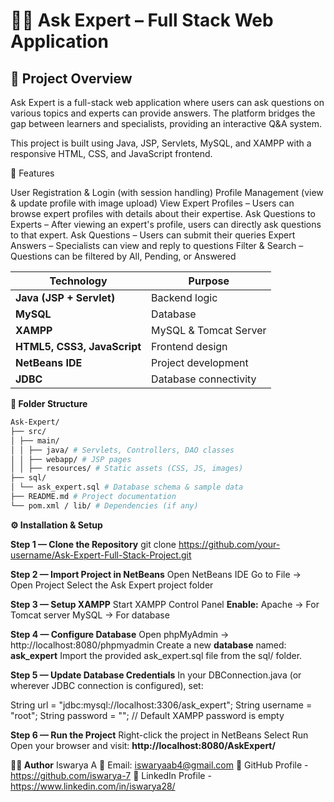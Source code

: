 # 🧑‍💻 Ask Expert – Full Stack Web Application
## 📌 Project Overview


Ask Expert is a full-stack web application where users can ask questions on various topics and experts can provide answers.
The platform bridges the gap between learners and specialists, providing an interactive Q&A system.

This project is built using Java, JSP, Servlets, MySQL, and XAMPP with a responsive HTML, CSS, and JavaScript frontend.

🚀 Features

User Registration & Login (with session handling)
Profile Management (view & update profile with image upload)
View Expert Profiles – Users can browse expert profiles with details about their expertise.
Ask Questions to Experts – After viewing an expert's profile, users can directly ask questions to that expert.
Ask Questions – Users can submit their queries
Expert Answers – Specialists can view and reply to questions
Filter & Search – Questions can be filtered by All, Pending, or Answered

| Technology                  | Purpose               |
| --------------------------- | --------------------- |
| **Java (JSP + Servlet)**    | Backend logic         |
| **MySQL**                   | Database              |
| **XAMPP**                   | MySQL & Tomcat Server |
| **HTML5, CSS3, JavaScript** | Frontend design       |
| **NetBeans IDE**            | Project development   |
| **JDBC**                    | Database connectivity |


**📂 Folder Structure**
```bash
Ask-Expert/
├── src/
│ ├── main/
│ │ ├── java/ # Servlets, Controllers, DAO classes
│ │ ├── webapp/ # JSP pages
│ │ ├── resources/ # Static assets (CSS, JS, images)
├── sql/
│ └── ask_expert.sql # Database schema & sample data
├── README.md # Project documentation
└── pom.xml / lib/ # Dependencies (if any)
```



**⚙️ Installation & Setup**

**Step 1 — Clone the Repository**
git clone https://github.com/your-username/Ask-Expert-Full-Stack-Project.git


**Step 2 — Import Project in NetBeans**
Open NetBeans IDE
Go to File → Open Project
Select the Ask Expert project folder


**Step 3 — Setup XAMPP**
Start XAMPP Control Panel
**Enable:**
Apache → For Tomcat server
MySQL → For database


**Step 4 — Configure Database**
Open phpMyAdmin → http://localhost:8080/phpmyadmin
Create a new **database** named:
**ask_expert**
Import the provided ask_expert.sql file from the sql/ folder.


**Step 5 — Update Database Credentials**
In your DBConnection.java (or wherever JDBC connection is configured), set:

String url = "jdbc:mysql://localhost:3306/ask_expert";
String username = "root";
String password = "";  // Default XAMPP password is empty


**Step 6 — Run the Project**
Right-click the project in NetBeans
Select Run
Open your browser and visit:
**http://localhost:8080/AskExpert/**

































**🧑‍💻 Author**
Iswarya A
📧 Email: iswaryaab4@gmail.com
🔗 GitHub Profile - https://github.com/iswarya-7
🔗 LinkedIn Profile - https://www.linkedin.com/in/iswarya28/


